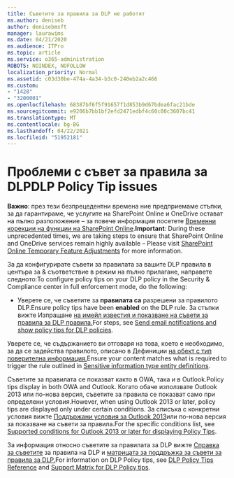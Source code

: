```yaml
---
title: Съветите за правила за DLP не работят
ms.author: deniseb
author: denisebmsft
manager: laurawims
ms.date: 04/21/2020
ms.audience: ITPro
ms.topic: article
ms.service: o365-administration
ROBOTS: NOINDEX, NOFOLLOW
localization_priority: Normal
ms.assetid: c03d30be-474a-4a34-b3c0-240eb2a2c466
ms.custom:
- "1428"
- "3200001"
ms.openlocfilehash: 68387bf6f5f91657f1d853b9d67bdea6fac21bde
ms.sourcegitcommit: e9206b7bb1bf2efd2471edbf4c60c00c3607bc41
ms.translationtype: MT
ms.contentlocale: bg-BG
ms.lasthandoff: 04/22/2021
ms.locfileid: "51952181"
---
```

# <a name="dlp-policy-tip-issues"></a><span data-ttu-id="f7ede-102">Проблеми с съвет за правила за DLP</span><span class="sxs-lookup"><span data-stu-id="f7ede-102">DLP Policy Tip issues</span></span>

<span data-ttu-id="f7ede-103">**Важно**: през тези безпрецедентни времена ние предприемаме стъпки, за да гарантираме, че услугите на SharePoint Online и OneDrive остават на пълно разположение – за повече информация посетете [Временни корекции на функции на SharePoint Online](https://aka.ms/ODSPAdjustments).</span><span class="sxs-lookup"><span data-stu-id="f7ede-103">**Important**: During these unprecedented times, we are taking steps to ensure that SharePoint Online and OneDrive services remain highly available – Please visit [SharePoint Online Temporary Feature Adjustments](https://aka.ms/ODSPAdjustments) for more information.</span></span>

<span data-ttu-id="f7ede-104">За да конфигурирате съвети за правилата за вашите DLP правила в центъра за & съответствие в режим на пълно прилагане, направете следното:</span><span class="sxs-lookup"><span data-stu-id="f7ede-104">To configure policy tips on your DLP policy in the Security & Compliance center in full enforcement mode, do the following:</span></span>

- <span data-ttu-id="f7ede-105">Уверете се, че съветите за **правилата са** разрешени за правилото DLP.</span><span class="sxs-lookup"><span data-stu-id="f7ede-105">Ensure policy tips have been **enabled** on the DLP rule.</span></span> <span data-ttu-id="f7ede-106">За стъпки вижте Изпращане [на имейл известия и показване на съвети за правила за DLP правила.](https://docs.microsoft.com/microsoft-365/compliance/use-notifications-and-policy-tips)</span><span class="sxs-lookup"><span data-stu-id="f7ede-106">For steps, see [Send email notifications and show policy tips for DLP policies](https://docs.microsoft.com/microsoft-365/compliance/use-notifications-and-policy-tips).</span></span>

<span data-ttu-id="f7ede-107">Уверете се, че съдържанието ви отговаря на това, което е необходимо, за да се задейства правилото, описано в Дефиниции [на обект с тип поверителна информация.](https://docs.microsoft.com/microsoft-365/compliance/sensitive-information-type-entity-definitions)</span><span class="sxs-lookup"><span data-stu-id="f7ede-107">Ensure your content matches what is required to trigger the rule outlined in [Sensitive information type entity definitions](https://docs.microsoft.com/microsoft-365/compliance/sensitive-information-type-entity-definitions).</span></span>

<span data-ttu-id="f7ede-108">Съветите за правилата се показват както в OWA, така и в Outlook.</span><span class="sxs-lookup"><span data-stu-id="f7ede-108">Policy tips display in both OWA and Outlook.</span></span> <span data-ttu-id="f7ede-109">Когато обаче използвате Outlook 2013 или по-нова версия, съветите за правила се показват само при определени условия.</span><span class="sxs-lookup"><span data-stu-id="f7ede-109">However, when using Outlook 2013 or later, policy tips are displayed only under certain conditions.</span></span> <span data-ttu-id="f7ede-110">За списъка с конкретни условия вижте [Поддържани условия за Outlook 2013](https://docs.microsoft.com/microsoft-365/compliance/use-notifications-and-policy-tips)или по-нова версия за показване на съвети за правила.</span><span class="sxs-lookup"><span data-stu-id="f7ede-110">For the specific conditions list, see [Supported conditions for Outlook 2013 or later for displaying Policy Tips](https://docs.microsoft.com/microsoft-365/compliance/use-notifications-and-policy-tips).</span></span>

<span data-ttu-id="f7ede-111">За информация относно съветите за правилата за DLP вижте [Справка за съветите](https://docs.microsoft.com/microsoft-365/compliance/dlp-policy-tips-reference?view=o365-worldwide#support-matrix-for-dlp-policy-tips-across-microsoft-apps) за правила на DLP и [матрицата за поддръжка за съвети за правила за DLP.](https://docs.microsoft.com/microsoft-365/compliance/dlp-policy-tips-reference?view=o365-worldwide#support-matrix-for-dlp-policy-tips-across-microsoft-apps)</span><span class="sxs-lookup"><span data-stu-id="f7ede-111">For information on DLP Policy tips, see [DLP Policy Tips Reference](https://docs.microsoft.com/microsoft-365/compliance/dlp-policy-tips-reference?view=o365-worldwide#support-matrix-for-dlp-policy-tips-across-microsoft-apps) and [Support Matrix for DLP Policy tips](https://docs.microsoft.com/microsoft-365/compliance/dlp-policy-tips-reference?view=o365-worldwide#support-matrix-for-dlp-policy-tips-across-microsoft-apps).</span></span>